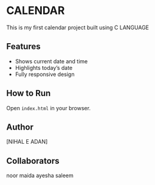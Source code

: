 
# CALENDAR
This is my first calendar project built using C LANGUAGE
## Features
- Shows current date and time
- Highlights today’s date
- Fully responsive design
## How to Run
Open `index.html` in your browser.
## Author
[NIHAL E ADAN]
## Collaborators
noor maida
ayesha saleem

